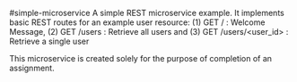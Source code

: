 #simple-microservice
A simple REST microservice example.
It implements basic REST routes for an example user resource:
              (1) GET / : Welcome Message, 
              (2) GET /users : Retrieve all users and
              (3) GET /users/<user_id> : Retrieve a single user

This microservice is created solely for the purpose of completion of an assignment.
